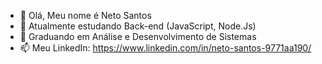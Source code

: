 - 👋 Olá, Meu nome é Neto Santos
- 👀 Atualmente estudando Back-end (JavaScript, Node.Js) 
- 🌱 Graduando em Análise e Desenvolvimento de Sistemas
- 📫 Meu LinkedIn: https://www.linkedin.com/in/neto-santos-9771aa190/

<!---
SkaZZyN/SkaZZyN is a ✨ special ✨ repository because its `README.md` (this file) appears on your GitHub profile.
You can click the Preview link to take a look at your changes.
--->
